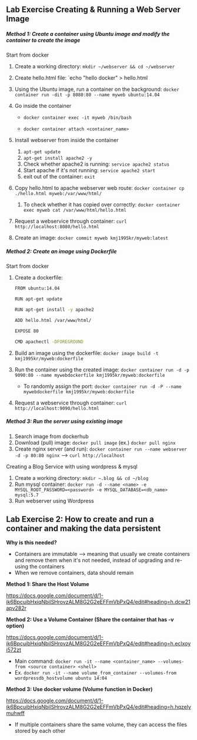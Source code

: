 ## Lab Exercise Creating & Running a Web Server Image

##### Method 1: Create a container using Ubuntu image and modify the container to create the image

Start from docker

1. Create a working directory: `mkdir ~/webserver && cd ~/webserver`

2. Create hello.html file: `echo "hello docker" > hello.html

3. Using the Ubuntu image, run a container on the background: `docker container run -dit -p 8080:80 --name myweb ubuntu:14.04`

4. Go inside the container

   - `docker container exec -it myweb /bin/bash`

   - `docker container attach <container_name>`

5. Install webserver from inside the container

   1. `apt-get update`
   2. `apt-get install apache2 -y`
   3. Check whether apache2 is running: `service apache2 status`
   4. Start apache if it's not running: `service apache2 start`
   5. exit out of the container: `exit`

6. Copy hello.html to apache webserver web route: `docker container cp ./hello.html myweb:/var/www/html/`

   1. To check whether it has copied over correctly: `docker container exec myweb cat /var/www/html/hello.html`

7. Request a webservice through container: `curl http://localhost:8080/hello.html`

8. Create an image: `docker commit myweb kmj1995kr/myweb:latest`



##### Method 2: Create an image using Dockerfile

Start from docker

1. Create a dockerfile:

   ```bash
   FROM ubuntu:14.04
   
   RUN apt-get update
   
   RUN apt-get install -y apache2
   
   ADD hello.html /var/www/html/
   
   EXPOSE 80
   
   CMD apachectl -DFOREGROUND
   ```

2. Build an image using the dockerfile: `docker image build -t kmj1995kr/myweb:dockerfile`
3. Run the container using the created image: `docker container run -d -p 9090:80 --name mywebdockerfile kmj1995kr/myweb:dockerfile`
   
   - To randomly assign the port: `docker container run -d -P --name mywebdockerfile kmj1995kr/myweb:dockerfile`
4. Request a webservice through container: `curl http://localhost:9090/hello.html`



##### Method 3: Run the server using existing image

1. Search image from dockerhub
2. Download (pull) image: `docker pull image` (ex.) `docker pull nginx`
3. Create nginx server (and run): `docker container run --name webserver -d -p 80:80 nginx` --> `curl http://localhost`



Creating a Blog Service with using wordpress & mysql

1. Create a working directory: `mkdir ~.blog && cd ~/blog`
2. Run mysql container: `docker run -d --name <name> -e MYSQL_ROOT_PASSWORD=<password> -e MYSQL_DATABASE=<db_name> mysql:5.7`
3. Run webserver using Wordpress



## Lab Exercise 2: How to create and run a container and making the data persistent

**Why is this needed?**

- Containers are immutable --> meaning that usually we create containers and remove them when it's not needed, instead of upgrading and re-using the containers
- When we remove containers, data should remain

**Method 1: Share the Host Volume**

https://docs.google.com/document/d/1-ik6BpcuibHxiqNbilSHrovzALM8G2G2eEFFmVbPxQ4/edit#heading=h.dcw21apv282r

**Method 2: Use a Volume Container (Share the container that has -v option)**

https://docs.google.com/document/d/1-ik6BpcuibHxiqNbilSHrovzALM8G2G2eEFFmVbPxQ4/edit#heading=h.eclxoyi572zt

- Main command: `docker run -it --name <container_name> --volumes-from <source container> <shell>`
- Ex. `docker run -it --name volume_from_container --volumes-from wordpressdb_hostvolume ubuntu 14:04`

**Method 3: Use docker volume (Volume function in Docker)**

https://docs.google.com/document/d/1-ik6BpcuibHxiqNbilSHrovzALM8G2G2eEFFmVbPxQ4/edit#heading=h.hqzelymuhwff

- If multiple containers share the same volume, they can access the files stored by each other
